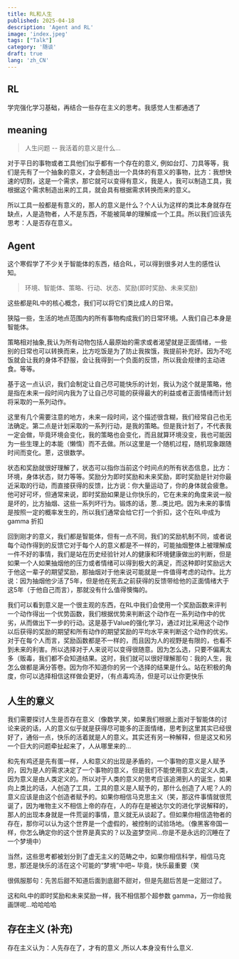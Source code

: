 ```yaml
---
title: RL和人生
published: 2025-04-18
description: 'Agent and RL'
image: 'index.jpeg'
tags: ["Talk"]
category: '随谈'
draft: true
lang: 'zh_CN'
---
```


## RL

学完强化学习基础，再结合一些存在主义的思考。我感觉人生都通透了

## meaning

> 人生问题 -- 我活着的意义是什么...

对于平日的事物或者工具他们似乎都有一个存在的意义,
例如台灯、刀具等等，我们是先有了一个抽象的意义，才会制造出一个具体的有意义的事物，比方：我想快速的切割，这是一个需求，那它就可以变得有意义，我是人，我可以制造工具，我根据这个需求制造出来的工具，就会具有根据需求转换而来的意义。 

所以工具一般都是有意义的，那人的意义是什么？个人认为这样的类比本身就存在缺点，人是造物者，人不是东西，不能被简单的理解成一个工具。所以我们应该先思考：人是否存在意义。

## Agent

这个寒假学了不少关于智能体的东西，结合RL，可以得到很多对人生的感性认知。

> 环境、智能体、策略、行动、状态、奖励(即时奖励、未来奖励)

这些都是RL中的核心概念，我们可以将它们类比成人的日常。

狭隘一些，生活的地点范围内的所有事物构成我们的日常环境。人我们自己本身是智能体。

策略相对抽象,我认为所有动物包括人最原始的需求或者渴望就是正面情绪，一些别的日常也可以转换而来，比方吃饭是为了防止我挨饿，我提前补充好。因为不吃饭就会让我的身体不舒服，会让我得到一个负面的反馈，所以我会规律的主动进食。等等。

基于这一点认识，我们会制定让自己尽可能快乐的计划，我认为这个就是策略，他是指在未来一段时间内我为了让自己尽可能的获得最大的利益或者正面情绪而计划将采取的一系列动作。

这里有几个需要注意的地方，未来一段时间，这个描述很含糊，我们经常自己也无法确定。第二点是计划采取的一系列行动，是我的策略。但是我计划了，不代表我一定会做，毕竟环境会变化，我的策略也会变化，而且就算环境没变，我也可能因为一些生理上的本能（懒惰）而不去做。所以这里是一个随机过程，随机现象跟随时间而变化。蒽，这很数学。

状态和奖励就很好理解了，状态可以指你当前这个时间点的所有状态信息，比方：环境，身体状态，财力等等。奖励分为即时奖励和未来奖励，即时奖励是针对你最近采取的行动，而直接获得的反馈，比方说：你大量运动了，你的身体就会疲惫。他可好可坏，但通常来说，即时奖励如果是让你快乐的，它在未来的角度来说一般是坏的，比方抽烟、这些一系列坏行为。锻炼的话，蒽...类比吧。因为未来的事情是按照一定的概率发生的，所以我们通常会给它打一个折扣，这个在RL中成为 gamma 折扣


回到刚才的意义，我们都是智能体，但有一点不同，我们的奖励机制不同，或者说每个动作得到的反馈它对于每个人的意义都是不一样的，可能抽烟整体上被理解成一件不好的事情，我们是站在历史经验针对人的健康和环境健康做出的判断，但是如果一个人如果抽烟他的压力或者情绪可以得到极大的满足，而这种即时奖励远大于他这一辈子的期望奖励，那抽烟对于他来说可能就是一件值得考虑的动作。比方说：因为抽烟他少活了5年，但是他在死去之前获得的反馈带给他的正面情绪大于这5年（于他自己而言），那就没有什么值得懊悔的。


我们可以看到意义是一个很主观的东西，在RL中我们会使用一个奖励函数来评判一个动作得出一个优势函数，我们根据优势来判断这个动作在一系列动作中的优劣，从而做出下一步的行动。这是基于Value的强化学习，通过对比采用这个动作以后获得的奖励的期望和所有动作的期望奖励的平均水平来判断这个动作的优劣。对于在每个人而言，奖励函数都是不一样的，而且因为人的视野是有限的，也看不到未来的利害。所以选择对于人来说可以变得很随意。因为怎么选，只要不偏离太多（贩毒，我们都不会知道结果。这时，我们就可以很好理解那句：我的人生，我怎么做都是满分答卷。因为你不知道你的另一个选择的结果是什么。站在积极的角度，你可以选择相信这样做会更好，（有点毒鸡汤，但是可以让你更快乐


## 人生的意义

我们需要探讨人生是否存在意义（像数学,笑，如果我们根据上面对于智能体的讨论来说的话，人的意义似乎就是获得尽可能多的正面情绪，思考到这里其实已经很好了，通俗一点，快乐的活着就是人的意义。其实还有另一种解释，但是这又和另一个巨大的问题牵扯起来了，人从哪里来的...

和先有鸡还是先有蛋一样，人和意义的出现是矛盾的，一个事物的意义是人赋予的，因为是人的需求决定了一个事物的意义，但是我们不能使用意义去定义人类，因为意义是由人类定义的。所以对于人类的意义的思考应该追溯到人的诞生，如果向上类比的话，人创造了工具，工具的意义是人赋予的，那什么创造了人呢？人的意义应该是由这个创造者赋予的。如果你相信马克思主义（笑，那这件事情就很荒诞了，因为唯物主义不相信上帝的存在，人的存在是被达尔文的进化学说解释的，那人的出现本身就是一件荒诞的事情，意义就无从谈起了。但如果你相信造物者的存在，那你可以认为这个世界是一个虚假的，被控制的试验场地。（像黑客帝国一样，你怎么确定你的这个世界是真实的？以及盗梦空间...你是不是永远的沉睡在了一个梦境中）

当然，这些思考都被划分到了虚无主义的范畴之中，如果你相信科学，相信马克思，那还是快乐的活在这个可能的“梦境”中吧~ 毕竟，快乐最重要（笑


很佩服那句：先苦后甜不知道后面到底甜不甜对，但是先甜后苦是一定甜过了。

这和RL中的即时奖励和未来奖励一样，我不相信那个超参数 gamma，万一你给我画饼呢...哈哈哈哈

## 存在主义 (补充)

存在主义认为：人先存在了，才有的意义 ,所以人本身没有什么意义.


